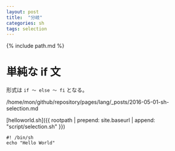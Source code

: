 ```yaml
---
layout: post
title:  "分岐"
categories: sh
tags: selection
---
```

{% include path.md %}

# 単純な if 文
形式は `if ～ else ～ fi` となる。

/home/mon/github/repository/pages/lang/_posts/2016-05-01-sh-selection.md

[helloworld.sh]({{ rootpath | prepend: site.baseurl | append: "script/selection.sh" }})

```shell
#! /bin/sh
echo "Hello World"
```

